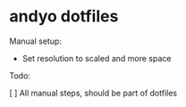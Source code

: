 # andyo dotfiles

Manual setup:

- Set resolution to scaled and more space

Todo:

[ ] All manual steps, should be part of dotfiles
